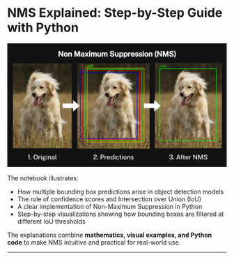 # NMS Explained: Step-by-Step Guide with Python  

![NMS Explained Cover](https://github.com/Brianhulela/nms_explained/blob/master/cover_image.jpg?raw=true)

The notebook illustrates:  
- How multiple bounding box predictions arise in object detection models  
- The role of confidence scores and Intersection over Union (IoU)  
- A clear implementation of Non-Maximum Suppression in Python  
- Step-by-step visualizations showing how bounding boxes are filtered at different IoU thresholds  

The explanations combine **mathematics, visual examples, and Python code** to make NMS intuitive and practical for real-world use.  

---
